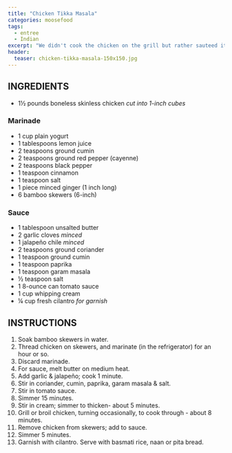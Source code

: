 ```yaml
---
title: "Chicken Tikka Masala"
categories: moosefood
tags: 
  - entree
  - Indian
excerpt: "We didn't cook the chicken on the grill but rather sauteed it in the pan before adding the jalapeño and sauce ingredients. We also omitted the salt in the sauce and used salted butter instead of unsalted."
header:
  teaser: chicken-tikka-masala-150x150.jpg
---
```


## INGREDIENTS
* 1½ pounds boneless skinless chicken *cut into 1-inch cubes*

### Marinade
* 1 cup plain yogurt
* 1 tablespoons lemon juice
* 2 teaspoons ground cumin
* 2 teaspoons ground red pepper (cayenne)
* 2 teaspoons black pepper
* 1 teaspoon cinnamon
* 1 teaspoon salt
* 1 piece minced ginger (1 inch long)
* 6 bamboo skewers (6-inch)

### Sauce
* 1 tablespoon unsalted butter
* 2 garlic cloves *minced*
* 1 jalapeño chile *minced*
* 2 teaspoons ground coriander
* 1 teaspoon ground cumin
* 1 teaspoon paprika
* 1 teaspoon garam masala
* ½ teaspoon salt
* 1 8-ounce can tomato sauce
* 1 cup whipping cream
* ¼ cup fresh cilantro *for garnish*

## INSTRUCTIONS
1. Soak bamboo skewers in water.
2. Thread chicken on skewers, and marinate (in the refrigerator) for an hour or so.
3. Discard marinade.
4. For sauce, melt butter on medium heat.
5. Add garlic & jalapeño; cook 1 minute.
6. Stir in coriander, cumin, paprika, garam masala & salt.
7. Stir in tomato sauce.
8. Simmer 15 minutes.
9. Stir in cream; simmer to thicken- about 5 minutes.
10. Grill or broil chicken, turning occasionally, to cook through - about 8 minutes.
11. Remove chicken from skewers; add to sauce.
12. Simmer 5 minutes.
13. Garnish with cilantro. Serve with basmati rice, naan or pita bread.
